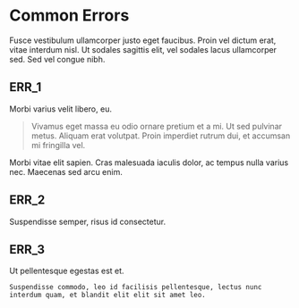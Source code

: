# Common Errors

Fusce vestibulum ullamcorper justo eget faucibus. Proin vel dictum erat, vitae interdum nisl. Ut sodales sagittis elit, vel sodales lacus ullamcorper sed.  Sed vel congue nibh. 

## ERR_1
Morbi varius velit libero, eu. 

> Vivamus eget massa eu odio ornare pretium et a mi.  Ut sed pulvinar metus. Aliquam erat volutpat. Proin imperdiet rutrum dui, et accumsan mi fringilla vel.

Morbi vitae elit sapien. Cras malesuada iaculis dolor, ac tempus nulla varius nec. Maecenas sed arcu enim.

## ERR_2
Suspendisse semper, risus id consectetur. 

## ERR_3
Ut pellentesque egestas est et. 

```
Suspendisse commodo, leo id facilisis pellentesque, lectus nunc interdum quam, et blandit elit elit sit amet leo.
```
